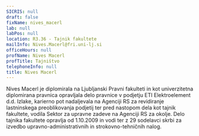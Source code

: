```yaml
---
SICRIS: null
draft: false
fixName: nives_macerl
lab: null
labPos: null
location: R3.36 - Tajnik fakultete
mailInfo: Nives.Macerl@fri.uni-lj.si
officeHours: null
profName: Nives Macerl
profTitle: Tajništvo
telephoneInfo: null
title: Nives Macerl
---
```



Nives Macerl je diplomirala na Ljubljanski Pravni fakulteti in kot univerzitetna diplomirana pravnica opravljala delo pravnice v podjetju ETI Elektroelement d.d. Izlake, karierno pot nadaljevala na Agenciji RS za revidiranje lastninskega preoblikovanja podjetij ter pred nastopom dela kot tajnik fakultete, vodila Sektor za upravne zadeve na Agenciji RS za okolje. Delo tajnika fakultete opravlja od 1.10.2009 in vodi ter z 29 sodelavci skrbi za izvedbo upravno-administrativnih in strokovno-tehničnih nalog.
